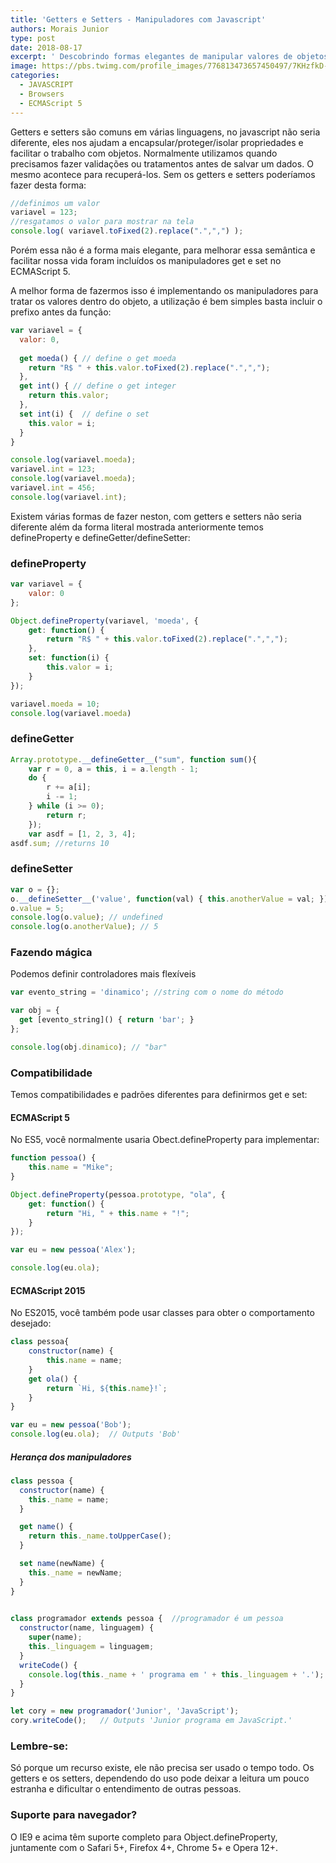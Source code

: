 ```yaml
---
title: 'Getters e Setters - Manipuladores com Javascript'
authors: Morais Junior
type: post
date: 2018-08-17
excerpt: ' Descobrindo formas elegantes de manipular valores de objetos'
image: https://pbs.twimg.com/profile_images/776813473657450497/7KHzfkD-_400x400.jpg
categories:
  - JAVASCRIPT
  - Browsers  
  - ECMAScript 5
---
```

Getters e setters são comuns em várias linguagens, no javascript não seria diferente, eles nos ajudam a encapsular/proteger/isolar propriedades e facilitar o trabalho com objetos. Normalmente utilizamos quando precisamos fazer validações ou tratamentos antes de salvar um dados. O mesmo acontece para recuperá-los. Sem os getters e setters poderíamos fazer desta forma:

```javascript
//definimos um valor
variavel = 123;
//resgatamos o valor para mostrar na tela
console.log( variavel.toFixed(2).replace(".",",") );
```

Porém essa não é a forma mais elegante, para melhorar essa semântica e facilitar nossa vida foram incluídos os manipuladores get e set no ECMAScript 5.

A melhor forma de fazermos isso é implementando os manipuladores para tratar os valores dentro do objeto, a utilização é bem simples basta incluir o prefixo antes da função:

```javascript
var variavel = {
  valor: 0,
  
  get moeda() { // define o get moeda
    return "R$ " + this.valor.toFixed(2).replace(".",",");
  },
  get int() { // define o get integer
    return this.valor;
  },  
  set int(i) {  // define o set
  	this.valor = i;
  }
}

console.log(variavel.moeda);
variavel.int = 123;
console.log(variavel.moeda);
variavel.int = 456;
console.log(variavel.int);
```
Existem várias formas de fazer neston, com getters e setters não seria diferente além da forma literal mostrada anteriormente temos defineProperty e defineGetter/defineSetter:

### defineProperty

```javascript
var variavel = {
    valor: 0
};

Object.defineProperty(variavel, 'moeda', {
    get: function() {
        return "R$ " + this.valor.toFixed(2).replace(".",",");
    },
    set: function(i) {
        this.valor = i;
    }
});

variavel.moeda = 10;
console.log(variavel.moeda)
```

### defineGetter

```javascript
Array.prototype.__defineGetter__("sum", function sum(){
	var r = 0, a = this, i = a.length - 1;
	do {
		r += a[i];
		i -= 1;
	} while (i >= 0);
		return r;
	});
	var asdf = [1, 2, 3, 4];
asdf.sum; //returns 10
```

### defineSetter

```javascript
var o = {};
o.__defineSetter__('value', function(val) { this.anotherValue = val; });
o.value = 5;
console.log(o.value); // undefined
console.log(o.anotherValue); // 5
```

### Fazendo mágica

Podemos definir controladores mais flexíveis
```javascript
var evento_string = 'dinamico'; //string com o nome do método

var obj = {
  get [evento_string]() { return 'bar'; }
};

console.log(obj.dinamico); // "bar"
```

### Compatibilidade

Temos compatibilidades e padrões diferentes para definirmos get e set:

#### ECMAScript 5

No ES5, você normalmente usaria Obect.defineProperty para implementar:

```javascript
function pessoa() {
    this.name = "Mike";
}

Object.defineProperty(pessoa.prototype, "ola", {
    get: function() {
        return "Hi, " + this.name + "!";
    }
});

var eu = new pessoa('Alex');

console.log(eu.ola);
```

#### ECMAScript 2015

No ES2015, você também pode usar classes para obter o comportamento desejado:
```javascript
class pessoa{
    constructor(name) {
        this.name = name;
    }
    get ola() {
        return `Hi, ${this.name}!`;
    }
}

var eu = new pessoa('Bob');
console.log(eu.ola);  // Outputs 'Bob'
```

##### Herança dos manipuladores

```javascript
class pessoa {
  constructor(name) {
    this._name = name;
  }

  get name() {
    return this._name.toUpperCase();
  }

  set name(newName) {
    this._name = newName;  
  }
}
  

class programador extends pessoa {  //programador é um pessoa
  constructor(name, linguagem) {
    super(name);
    this._linguagem = linguagem;
  }
  writeCode() {
    console.log(this._name + ' programa em ' + this._linguagem + '.');
  }
}

let cory = new programador('Junior', 'JavaScript');
cory.writeCode();   // Outputs 'Junior programa em JavaScript.'
```

### Lembre-se: 
Só porque um recurso existe, ele não precisa ser usado o tempo todo. Os getters e os setters, dependendo do uso pode deixar a leitura um pouco estranha e dificultar o entendimento de outras pessoas.

### Suporte para navegador?
O IE9 e acima têm suporte completo para Object.defineProperty, juntamente com o Safari 5+, Firefox 4+, Chrome 5+ e Opera 12+.
